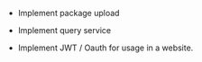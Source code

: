 * Implement package upload
* Implement query service

* Implement JWT / Oauth for usage in a website.
